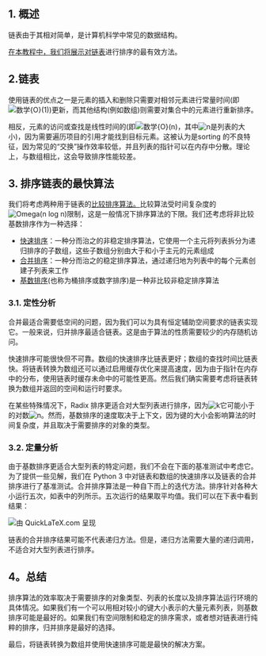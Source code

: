 ## 1. 概述

链表由于其相对简单，是计算机科学中常见的数据结构。

[在本教程中，我们将展示对链表](https://www.baeldung.com/cs/tag/linkedlist)进行排序的最有效方法。

## 2.链表

使用链表的优点之一是元素的插入和删除只需要对相邻元素进行常量时间(即![数学{O}(1)](https://www.baeldung.com/wp-content/ql-cache/quicklatex.com-8f1a6e841c2b7eb75586ea74042a7c1c_l3.svg))更新，而其他结构(例如数组)则需要对集合中的元素进行重新排序。

相反，元素的访问或查找是线性时间的(即![数学{O}(n)](https://www.baeldung.com/wp-content/ql-cache/quicklatex.com-f92d05bae8eccfb970efb4c3ecfa1ee8_l3.svg)，其中![n](https://www.baeldung.com/wp-content/ql-cache/quicklatex.com-ec4217f4fa5fcd92a9edceba0e708cf7_l3.svg)是列表的大小)，因为需要遍历项目的引用才能找到目标元素。这被认为是sorting 的不良特征，因为常见的“交换”操作效率较低，并且列表的指针可以在内存中分散。理论上，与数组相比，这会导致排序性能较差。

## 3. 排序链表的最快算法

我们将考虑两种用于链表的[比较排序算法。](https://www.baeldung.com/cs/quicksort-vs-mergesort)比较算法受时间复杂度的![Omega(n log n)](https://www.baeldung.com/wp-content/ql-cache/quicklatex.com-5f54cf0b685ac7f35ea482da90065b26_l3.svg)限制，这是一般情况下排序算法的下限。我们还考虑将非比较基数排序作为一种选择：

-   [快速排序](https://www.baeldung.com/cs/algorithm-quicksort)：一种分而治之的非稳定排序算法，它使用一个主元将列表拆分为递归排序的子数组，这些子数组分别由大于和小于主元的元素组成
-   [合并排序](https://www.baeldung.com/java-merge-sort)：一种分而治之的稳定排序算法，通过递归地为列表中的每个元素创建子列表来工作
-   [基数排序](https://www.baeldung.com/cs/radix-sort)(也称为桶排序或数字排序)是一种非比较非稳定排序算法

### 3.1. 定性分析

合并最适合需要低空间的问题，因为我们可以为具有恒定辅助空间要求的链表实现它。一般来说，归并排序最适合链表。这是由于算法的性质需要较少的内存随机访问。

快速排序可能很快但不可靠。数组的快速排序比链表更好；数组的查找时间比链表快。将链表转换为数组还可以通过启用缓存优化来提高速度，因为由于指针在内存中的分布，使用链表时缓存未命中的可能性更高。然后我们确实需要考虑将链表转换为数组并返回的空间和运行时要求。

在某些特殊情况下，Radix 排序更适合对大型列表进行排序，因为![k](https://www.baeldung.com/wp-content/ql-cache/quicklatex.com-d42bc2203d6f76ad01b27ac9acc0bee1_l3.svg)它可能小于 的对数![n](https://www.baeldung.com/wp-content/ql-cache/quicklatex.com-ec4217f4fa5fcd92a9edceba0e708cf7_l3.svg)。然而，基数排序的速度取决于上下文，因为键的大小会影响算法的时间复杂度，并且取决于需要排序的对象的类型。

### 3.2. 定量分析

由于基数排序更适合大型列表的特定问题，我们不会在下面的基准测试中考虑它。为了提供一些见解，我们在 Python 3 中对链表和数组的快速排序以及链表的合并排序进行了基准测试。合并排序算法是一种自下而上的迭代方法。排序针对各种大小运行五次，如表中的列所示。五次运行的结果取平均值。我们可以在下表中看到结果：



![由 QuickLaTeX.com 呈现](https://www.baeldung.com/wp-content/ql-cache/quicklatex.com-dfe3404ed7eba712e8eb7652fbf83b93_l3.svg)



链表的合并排序结果可能不代表递归方法。但是，递归方法需要大量的递归调用，不适合对大型列表进行排序。

## 4。总结

排序算法的效率取决于需要排序的对象类型、列表的长度以及排序算法运行环境的具体情况。如果我们有一个可以用相对较小的键大小表示的大量元素列表，则基数排序可能是最好的。如果我们有空间限制和稳定的排序需求，或者想对链表进行纯粹的排序，归并排序是最好的选择。

最后，将链表转换为数组并使用快速排序可能是最快的解决方案。